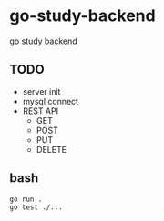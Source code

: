 # go-study-backend

go study backend

## TODO

- server init
- mysql connect
- REST API
  - GET
  - POST
  - PUT
  - DELETE

## bash

```bash
go run .
go test ./...
```
